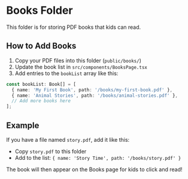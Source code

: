 # Books Folder

This folder is for storing PDF books that kids can read.

## How to Add Books

1. Copy your PDF files into this folder (`public/books/`)
2. Update the book list in `src/components/BooksPage.tsx`
3. Add entries to the `bookList` array like this:

```typescript
const bookList: Book[] = [
  { name: 'My First Book', path: '/books/my-first-book.pdf' },
  { name: 'Animal Stories', path: '/books/animal-stories.pdf' },
  // Add more books here
];
```

## Example

If you have a file named `story.pdf`, add it like this:
- Copy `story.pdf` to this folder
- Add to the list: `{ name: 'Story Time', path: '/books/story.pdf' }`

The book will then appear on the Books page for kids to click and read!
